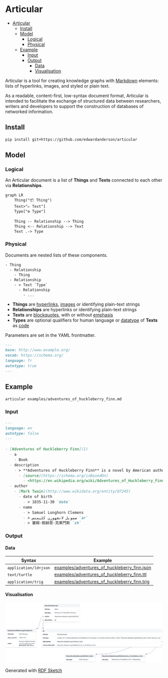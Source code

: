 # Articular

- [Articular](#articular)
  - [Install](#install)
  - [Model](#model)
    - [Logical](#logical)
    - [Physical](#physical)
  - [Example](#example)
    - [Input](#input)
    - [Output](#output)
      - [Data](#data)
      - [Visualisation](#visualisation)

Articular is a tool for creating knowledge graphs with [Markdown](https://daringfireball.net/projects/markdown/) elements: lists of hyperlinks, images, and styled or plain text.

As a readable, content-first, low-syntax document format, Articular is intended to facilitate the exchange of structured data between researchers, writers and developers to support the construction of databases of networked information.

## Install

```bash
pip install git+https://github.com/edwardanderson/articular
```

## Model

### Logical

An Articular document is a list of **Things** and **Texts** connected to each other via **Relationships**.

```mermaid
graph LR
    Thing("📦 Thing")
    Text>"✏️ Text"]
    Type["⚙️ Type"]

    Thing -- Relationship --> Thing
    Thing <-- Relationship --> Text
    Text .-> Type
```

### Physical

Documents are nested lists of these components.

```text
- Thing
  - Relationship
    - Thing
  - Relationship
    - > Text `Type`
      - Relationship
        - ...
```

* **Things** are [hyperlinks](https://www.markdownguide.org/basic-syntax/#links), [images](https://www.markdownguide.org/basic-syntax/#images-1) or identifying plain-text strings
* **Relationships** are hyperlinks or identifying plain-text strings
* **Texts** are [blockquotes](https://www.markdownguide.org/basic-syntax/#blockquotes-1), with or without [emphasis](https://www.markdownguide.org/basic-syntax/#emphasis)
* **Types** are optional qualifiers for human language or [datatype](https://www.w3.org/TR/2014/REC-rdf11-concepts-20140225/#section-Datatypes) of **Texts** as [code](https://www.markdownguide.org/basic-syntax/#code)

Parameters are set in the YAML frontmatter.

```markdown
---
base: http://www.example.org/
vocab: https://schema.org/
language: fr
autotype: true
---
```

## Example

```bash
articular examples/adventures_of_huckleberry_finn.md
```

### Input

```markdown
---
language: en
autotype: false
---

- [Adventures of Huckleberry Finn](1)
  - a
    - Book
  - description
    - > **Adventures of Huckleberry Finn** is a novel by American author [Mark Twain](https://en.wikipedia.org/wiki/Mark_Twain).
      - [source](https://schema.org/isBasedOn)
        - <https://en.wikipedia.org/wiki/Adventures_of_Huckleberry_Finn>
  - author
    - [Mark Twain](http://www.wikidata.org/entity/Q7245)
      - date of birth
        - > 1835-11-30 `date`
      - name
        - > Samuel Longhorn Clemens
        - > صمويل لانغهورن كليمنس `ar`
        - > 塞姆·朗赫恩·克莱門斯 `zh`
```

### Output

#### Data

| Syntax                | Example |
|-----------------------|----------------------------------------------------------------------------------------------|
| `application/ld+json` | [examples/adventures_of_huckleberry_finn.json](examples/adventures_of_huckleberry_finn.json) |
| `text/turtle`         | [examples/adventures_of_huckleberry_finn.ttl](examples/adventures_of_huckleberry_finn.ttl)   |
| `application/trig`    | [examples/adventures_of_huckleberry_finn.trig](examples/adventures_of_huckleberry_finn.trig) |

#### Visualisation

![Visualisation](examples/adventures_of_huckleberry_finn.png)

Generated with [RDF Sketch](https://sketch.zazuko.com/)
